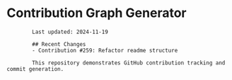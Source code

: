 # Contribution Graph Generator
            
            Last updated: 2024-11-19
            
            ## Recent Changes
            - Contribution #259: Refactor readme structure
            
            This repository demonstrates GitHub contribution tracking and commit generation.
        